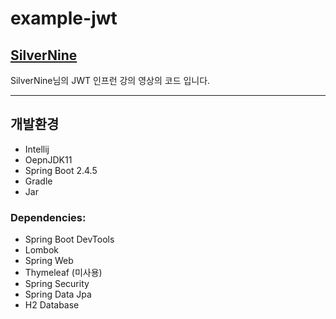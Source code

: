 # example-jwt

## [SilverNine](https://www.inflearn.com/course/%EC%8A%A4%ED%94%84%EB%A7%81%EB%B6%80%ED%8A%B8-jwt)

SilverNine님의 JWT 인프런 강의 영상의 코드 입니다.

- - -
## 개발환경
- Intellij
- OepnJDK11
- Spring Boot 2.4.5
- Gradle
- Jar
### Dependencies:
- Spring Boot DevTools
- Lombok
- Spring Web
- Thymeleaf (미사용)
- Spring Security
- Spring Data Jpa
- H2 Database
